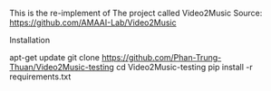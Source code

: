 This is the re-implement of The project called Video2Music
Source: https://github.com/AMAAI-Lab/Video2Music

Installation

apt-get update
git clone https://github.com/Phan-Trung-Thuan/Video2Music-testing
cd Video2Music-testing
pip install -r requirements.txt
